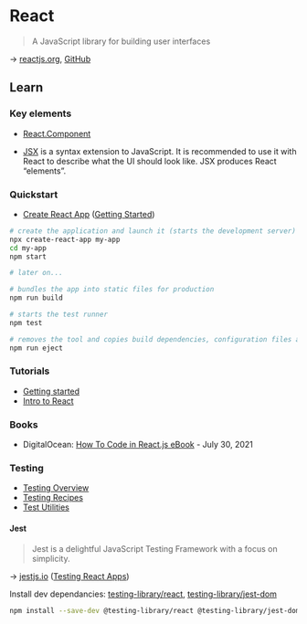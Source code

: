 # React

> A JavaScript library for building user interfaces

→ [reactjs.org](https://reactjs.org/), [GitHub](https://github.com/facebook/react)

## Learn

### Key elements

* [React.Component](https://reactjs.org/docs/react-component.html)

* [JSX](https://reactjs.org/docs/introducing-jsx.html) is a syntax extension to JavaScript. It is recommended to use it with React to describe what the UI should look like. JSX produces React “elements”.

### Quickstart

- [Create React App](https://create-react-app.dev/) ([Getting Started](https://create-react-app.dev/docs/getting-started))

```bash
# create the application and launch it (starts the development server)
npx create-react-app my-app
cd my-app
npm start

# later on...

# bundles the app into static files for production
npm run build

# starts the test runner
npm test

# removes the tool and copies build dependencies, configuration files and scripts into the app directory (no coming back)
npm run eject
```

### Tutorials

- [Getting started](https://reactjs.org/docs/getting-started.html)
- [Intro to React](https://reactjs.org/tutorial/tutorial.html)

### Books

- DigitalOcean: [How To Code in React.js eBook](https://www.digitalocean.com/community/books/how-to-code-in-react-js-ebook) - July 30, 2021

### Testing

- [Testing Overview](https://reactjs.org/docs/testing.html)
- [Testing Recipes](https://reactjs.org/docs/testing-recipes.html)
- [Test Utilities](https://reactjs.org/docs/test-utils.html)

#### Jest

> Jest is a delightful JavaScript Testing Framework with a focus on simplicity.

→ [jestjs.io](https://jestjs.io/en/) ([Testing React Apps](https://jestjs.io/docs/en/tutorial-react))

Install dev dependancies: [testing-library/react](https://github.com/testing-library/react-testing-library), [testing-library/jest-dom](https://github.com/testing-library/jest-dom/)

```bash
npm install --save-dev @testing-library/react @testing-library/jest-dom
```
